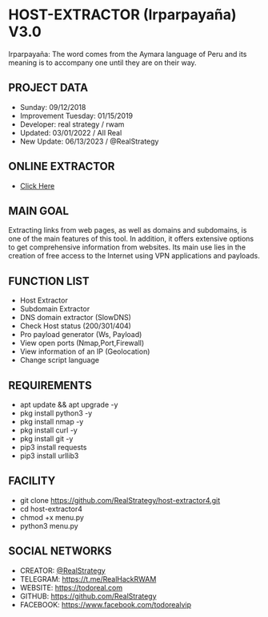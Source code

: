 # HOST-EXTRACTOR (Irparpayaña) V3.0

Irparpayaña: The word comes from the Aymara language of Peru and its meaning is to accompany one until they are on their way.

## PROJECT DATA

- Sunday: 09/12/2018
- Improvement Tuesday: 01/15/2019
- Developer: real strategy / rwam
- Updated: 03/01/2022 / All Real
- New Update: 06/13/2023 / @RealStrategy

## ONLINE EXTRACTOR

- [Click Here](https://todoreal.com/link-extractor/)
## MAIN GOAL

Extracting links from web pages, as well as domains and subdomains, is one of the main features of this tool. In addition, it offers extensive options to get comprehensive information from websites. Its main use lies in the creation of free access to the Internet using VPN applications and payloads.

## FUNCTION LIST

- Host Extractor
- Subdomain Extractor
- DNS domain extractor (SlowDNS)
- Check Host status (200/301/404)
- Pro payload generator (Ws, Payload)
- View open ports (Nmap,Port,Firewall)
- View information of an IP (Geolocation)
- Change script language

## REQUIREMENTS

- apt update && apt upgrade -y
- pkg install python3 -y
- pkg install nmap -y
- pkg install curl -y
- pkg install git -y
- pip3 install requests
- pip3 install urllib3

## FACILITY

- git clone https://github.com/RealStrategy/host-extractor4.git
- cd host-extractor4
- chmod +x menu.py
- python3 menu.py

## SOCIAL NETWORKS

- CREATOR: [@RealStrategy](https://www.instagram.com/real_strategy)
- TELEGRAM: https://t.me/RealHackRWAM
- WEBSITE: https://todoreal.com
- GITHUB: https://github.com/RealStrategy
- FACEBOOK: https://www.facebook.com/todorealvip
